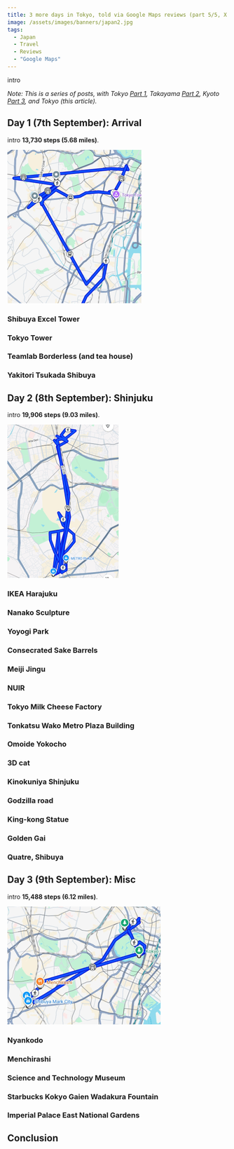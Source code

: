 ```yaml
---
title: 3 more days in Tokyo, told via Google Maps reviews (part 5/5, X reviews)
image: /assets/images/banners/japan2.jpg
tags:
  - Japan
  - Travel
  - Reviews
  - "Google Maps"
---
```


intro

_Note: This is a series of posts, with Tokyo [Part 1](/japan-part-1-tokyo/), Takayama [Part 2](/japan-part-2-takayama), Kyoto [Part 3](/japan-part-3-kyoto/), and Tokyo (this article)._

## Day 1 (7th September): Arrival

intro **13,730 steps (5.68 miles)**.

[![Japan 4 day 1 map](/assets/images/2025/japan4-day1-thumbnail.png)](/assets/images/2025/japan4-day1.png)

### Shibuya Excel Tower

### Tokyo Tower

### Teamlab Borderless (and tea house)

### Yakitori Tsukada Shibuya

## Day 2 (8th September): Shinjuku

intro **19,906 steps (9.03 miles)**.

[![Japan 4 day 2 map](/assets/images/2025/japan4-day2-thumbnail.png)](/assets/images/2025/japan4-day2.png)

### IKEA Harajuku

### Nanako Sculpture

### Yoyogi Park

### Consecrated Sake Barrels

### Meiji Jingu

### NUIR

### Tokyo Milk Cheese Factory

### Tonkatsu Wako Metro Plaza Building

### Omoide Yokocho

### 3D cat

### Kinokuniya Shinjuku

### Godzilla road

### King-kong Statue

### Golden Gai

### Quatre, Shibuya

## Day 3 (9th September): Misc

intro **15,488 steps (6.12 miles)**.

[![Japan 4 day 3 map](/assets/images/2025/japan4-day3-thumbnail.png)](/assets/images/2025/japan4-day3.png)

### Nyankodo

### Menchirashi

### Science and Technology Museum

### Starbucks Kokyo Gaien Wadakura Fountain

### Imperial Palace East National Gardens

## Conclusion
